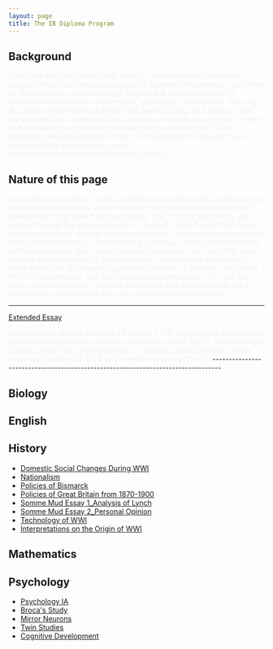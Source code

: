 ```yaml
---
layout: page
title: The IB Diploma Program
---
```


<h2>Background</h2>

<span style="color:#f2f2f0">
During the last two years of high school, I completed the [IB diploma program](https://en.wikipedia.org/wiki/IB_Diploma_Programme). I took three HL (higher level) courses: biology, English, and history and three SL (standard level) courses: mathematics, psychology, and Spanish. The only IB class at my school that I did not take was IB theater (SL). Hence, I took the subjects that I needed to take in order to complete the program. As part of the diploma program I also took the [theory of knowledge (TOK)](https://en.wikipedia.org/wiki/Theory_of_knowledge_(IB_course)) course and completed an [extended essay](https://en.wikipedia.org/wiki/Extended_essay).
</span>

<h2>Nature of this page</h2>

<span style="color:#f2f2f0">
During these two years, I wrote countless essays and spent countless hours thinking about problems within the disciplines mentioned above. Most of these essays originated from psychology, TOK, English, and history.
</span>

<span style="color:#f2f2f0">
As I worked through the diploma program, I couldn't help but wish that I could see other students' work as examples on which I could model my own work. Also, for certain essays - especially in psychology - it was difficult at times to find appropriate, open-source primary documents. I am using this page to solve these problems for future students. I have posted every essay I wrote during the IB program, organized by subject. In addition, I've posted my EE in mathematics, and my internal assessment papers. As I get the marks for these papers, I will post them too so that the reader can get an idea of their relative quality from the perspective of an IB grader.
</span>

--------------------------------------------------------------------------------

[Extended Essay](/EE)

<span style="color:#f2f2f0">
Every diploma student writes an EE around 4,000 words which documents a particular research study within an academic subject. My EE was essentially a small piece of the ongoing research I've been conducting with [cellular automata](/automata). Click on the header to access the EE.
</span>
--------------------------------------------------------------------------------

<h2>Biology</h2>


<h2>English</h2>


<h2>History</h2>
<ul>
  <li><a href="https://drive.google.com/open?id=0B4OeX3-AwFSzLUNKNkljWUN4NTg" target="_blank">Domestic Social Changes During WWI</a></li>
  <li><a href="https://drive.google.com/file/d/0B4OeX3-AwFSzUDNZalpaSUNIdHM/view?usp=sharing" target="_blank">Nationalism</a></li>
  <li><a href="https://drive.google.com/file/d/0B4OeX3-AwFSzdC0wWjd2SERKRXM/view?usp=sharing" target="_blank">Policies of Bismarck</a></li>
  <li><a href="https://drive.google.com/file/d/0B4OeX3-AwFSza0xBM0hpSFVsVHc/view?usp=sharing" target="_blank">Policies of Great Britain from 1870-1900</a></li>
  <li><a href="https://drive.google.com/file/d/0B4OeX3-AwFSzSW1YdVBHclY0Uk0/view?usp=sharing" target="_blank">Somme Mud Essay 1_Analysis of Lynch</a></li>
  <li><a href="https://drive.google.com/file/d/0B4OeX3-AwFSzaXFRRjVaVnVDLTg/view?usp=sharing" target="_blank">Somme Mud Essay 2_Personal Opinion</a></li>
  <li><a href="https://drive.google.com/file/d/0B4OeX3-AwFSzWEtVcHlpOTFzTUE/view?usp=sharing" target="_blank">Technology of WWI</a></li>
  <li><a href="https://drive.google.com/file/d/0B4OeX3-AwFSzMnRPV3Jnc2t5M2s/view?usp=sharing" target="_blank">Interpretations on the Origin of WWI</a></li>
</ul>

<h2>Mathematics</h2>


<h2>Psychology</h2>
<ul>
  <li><a href="https://drive.google.com/file/d/0B4OeX3-AwFSzTjJjQ3p4TmxLTWc/view?usp=sharing" target="_blank">Psychology IA</a></li>
  <li><a href="https://drive.google.com/file/d/0B4OeX3-AwFSzX1EyNFM4cG9XTkE/view?usp=sharing" target="_blank">Broca's Study</a></li>
  <li><a href="https://drive.google.com/file/d/0B4OeX3-AwFSzQkpLVG5oN0NmRGM/view?usp=sharing" target="_blank">Mirror Neurons</a></li>
  <li><a href="https://drive.google.com/file/d/0B4OeX3-AwFSzYTZpbWluQkhLTmM/view?usp=sharing" target="_blank">Twin Studies</a></li>
  <li><a href="https://drive.google.com/file/d/0B4OeX3-AwFSzdDZEa3NmUTl6NTQ/view?usp=sharing" target="_blank">Cognitive Development</a></li>
</ul>
